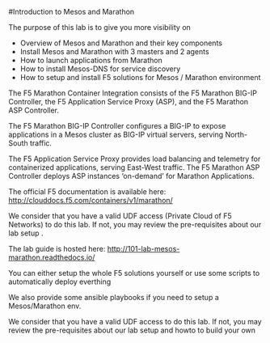 #Introduction to Mesos and Marathon

The purpose of this lab is to give you more visibility on

* Overview of Mesos and Marathon and their key components
* Install Mesos and Marathon with 3 masters and 2 agents
* How to launch applications from Marathon
* How to install Mesos-DNS for service discovery
* How to setup and install F5 solutions for Mesos / Marathon environment

The F5 Marathon Container Integration consists of the F5 Marathon BIG-IP Controller, the F5 Application Service Proxy (ASP), and the F5 Marathon ASP Controller.

The F5 Marathon BIG-IP Controller configures a BIG-IP to expose applications in a Mesos cluster as BIG-IP virtual servers, serving North-South traffic.

The F5 Application Service Proxy provides load balancing and telemetry for containerized applications, serving East-West traffic. The F5 Marathon ASP Controller deploys ASP instances ‘on-demand’ for Marathon Applications. 

The official F5 documentation is available here: http://clouddocs.f5.com/containers/v1/marathon/

We consider that you have a valid UDF access (Private Cloud of F5 Networks) to do this lab. If not, you may review the pre-requisites about our lab setup .

The lab guide is hosted here: http://101-lab-mesos-marathon.readthedocs.io/

You can either setup the whole F5 solutions yourself or use some scripts to automatically deploy everthing

We also provide some ansible playbooks if you need to setup a Mesos/Marathon env.

We consider that you have a valid UDF access to do this lab. If not, you may review the pre-requisites about our lab setup and howto to build your own